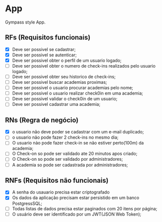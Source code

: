# App

Gympass style App.

## RFs (Requisitos funcionais)

- [x] Deve ser possivel se cadastrar;
- [x] Deve ser possivel se autenticar;
- [x] Deve ser possivel obter o perfil de um usuario logado;
- [ ] Deve ser possivel obter o numero de check-ins realizados pelo usuario logado;
- [ ] Deve ser possivel obter seu historico de check-ins;
- [ ] Deve ser possivel buscar academias proximas;
- [ ] Deve ser possivel o usuario procurar academias pelo nome;
- [ ] Deve ser possivel o usuario realizar check0in em uma academia;
- [ ] Deve ser possivel validar o check0in de um usuario;
- [ ] Deve ser possivel cadastrar uma academia;

## RNs (Regra de negócio)

- [x] o usuario não deve poder se cadastrar com um e-mail duplicado;
- [ ] o usuario não pode fazer 2 check-ins no mesmo dia;
- [ ] O usuario nào pode fazer check-in se não estiver perto(100m) da academia;
- [ ] O Check-on so pode ser validado ate 20 minutos apos criado;
- [ ] O Check-on so pode ser validado por administradores;
- [ ] A academia so pode ser cadastrada por administradores;

## RNFs (Requisitos não funcionais)

- [x] A senha do usauario precisa estar criptografado
- [x] Os dados da aplicação precisam estar persistido em um banco PostgressSQL;
- [ ] Todas listas de dados precisa estar paginados com 20 itens por página;
- [ ] O usuário deve ser identificado por um JWT(JSON Web Token);
